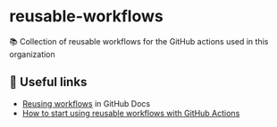 # reusable-workflows

📚 Collection of reusable workflows for the GitHub actions used in this organization

## 🔗 Useful links

- [Reusing workflows](https://docs.github.com/en/actions/using-workflows/reusing-workflows) in GitHub Docs
- [How to start using reusable workflows with GitHub Actions](https://github.blog/2022-02-10-using-reusable-workflows-github-actions/)
